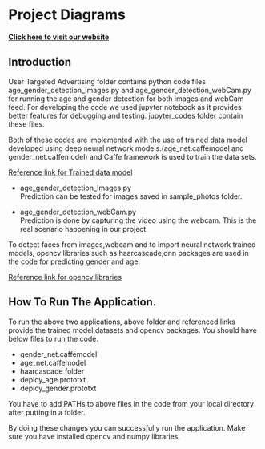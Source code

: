 # Project Diagrams

[**Click here to visit our website**](https://cepdnaclk.github.io/e16-3yp-digital-signage-based-user-targeted-advertising/)


##  Introduction

User Targeted Advertising folder contains python code files age_gender_detection_Images.py and age_gender_detection_webCam.py for running the age and gender detection for both images and webCam feed. For developing the code we used jupyter notebook as it provides better features for debugging and testing. jupyter_codes folder contain these files.

Both of these codes are implemented with the use of trained data model developed using deep neural network models.(age_net.caffemodel and gender_net.caffemodel) and 
Caffe framework is used to train the data sets. 

[Reference link for Trained data model](https://talhassner.github.io/home/publication/2015_CVPR)
   
 - age_gender_detection_Images.py
    \
    Prediction can be tested for images saved in sample_photos folder.
    
 - age_gender_detection_webCam.py
   \
  Prediction is done by capturing the video using the webcam. This is the real scenario happening in our project.
  
  To detect faces from images,webcam and to import neural network trained models, opencv libraries such as haarcascade,dnn packages are used in the code for predicting gender and age.
  
 [Reference link for opencv libraries](https://github.com/opencv/opencv)
 
## How To Run The Application.

To run the above two applications, above folder and referenced links provide the trained model,datasets and opencv packages. You should have below files to run the code.
 - gender_net.caffemodel
 - age_net.caffemodel
 - haarcascade folder
 - deploy_age.prototxt
 - deploy_gender.prototxt
 
You have to add PATHs to above files in the code from your local directory after putting in a folder.
   
By doing these changes you can successfully run the application. Make sure you have installed opencv and numpy libraries.
   
